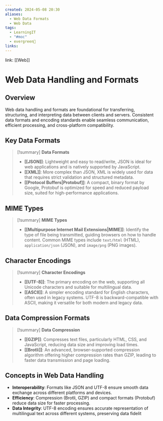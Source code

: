 ```yaml
---
created: 2024-05-08 20:30
aliases:
  - Web Data Formats
  - Web Data
tags:
  - LearningIT
  - "#moc"
  - evergreen🌳
links:
---
```


link: [[Web]]

# Web Data Handling and Formats

## Overview

Web data handling and formats are foundational for transferring, structuring, and interpreting data between clients and servers. Consistent data formats and encoding standards enable seamless communication, efficient processing, and cross-platform compatibility.

## Key Data Formats

> [!summary] **Data Formats**
> 
> - **[[JSON]]**: Lightweight and easy to read/write, JSON is ideal for web applications and is natively supported by JavaScript.
> - **[[XML]]**: More complex than JSON, XML is widely used for data that requires strict validation and structured metadata.
> - **[[Protocol Buffers|Protobuf]]**: A compact, binary format by Google, Protobuf is optimized for speed and reduced payload size, suited for high-performance applications.

## MIME Types

> [!summary] **MIME Types**
> 
> - **[[Multipurpose Internet Mail Extensions|MIME]]**: Identify the type of file being transmitted, guiding browsers on how to handle content. Common MIME types include `text/html` (HTML), `application/json` (JSON), and `image/png` (PNG images).

## Character Encodings

> [!summary] **Character Encodings**
> 
> - **[[UTF-8]]**: The primary encoding on the web, supporting all Unicode characters and suitable for multilingual data.
> - **[[ASCII]]**: A simpler encoding standard for English characters, often used in legacy systems. UTF-8 is backward-compatible with ASCII, making it versatile for both modern and legacy data.

## Data Compression Formats

> [!summary] **Data Compression**
> 
> - **[[GZIP]]**: Compresses text files, particularly HTML, CSS, and JavaScript, reducing data size and improving load times.
> - **[[Brotli]]**: An advanced, browser-supported compression algorithm offering higher compression rates than GZIP, leading to faster data transmission and page loading.

## Concepts in Web Data Handling

- **Interoperability**: Formats like JSON and UTF-8 ensure smooth data exchange across different platforms and devices.
- **Efficiency**: Compression (Brotli, GZIP) and compact formats (Protobuf) reduce data size for faster processing.
- **Data Integrity**: UTF-8 encoding ensures accurate representation of multilingual text across different systems, preserving data fidelit
